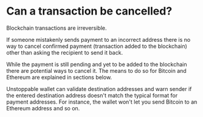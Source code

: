 # Can a transaction be cancelled?

Blockchain transactions are irreversible. 

If someone mistakenly sends payment to an incorrect address there is no way to cancel confirmed payment (transaction added to the blockchain) other than asking the recipient to send it back.

While the payment is still pending and yet to be added to the blockchain there are potential ways to cancel it. The means to do so for Bitcoin and Ethereum are explained in sections below.

Unstoppable wallet can validate destination addresses and warn sender if the entered destination address doesn't match the typical format for payment addresses. For instance, the wallet won't let you send Bitcoin to an Ethereum address and so on.


